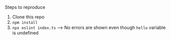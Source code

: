 Steps to reproduce
1. Clone this repo
2. `npm install`
3. `npx eslint index.ts`
--> No errors are shown even though `hello` variable is undefined
